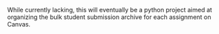 While currently lacking, this will eventually be a python project aimed at
organizing the bulk student submission archive for each assignment on Canvas.
